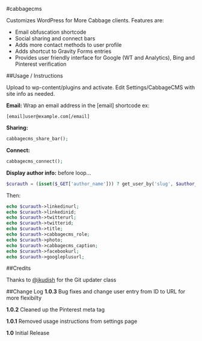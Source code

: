 #cabbagecms

Customizes WordPress for More Cabbage clients. Features are:

  * Email obfuscation shortcode
  * Social sharing and connect bars
  * Adds more contact methods to user profile
  * Adds shortcut to Gravity Forms entries
  * Provides user friendly interface for Google (WT and Analytics), Bing and Pinterest verification

##Usage  / Instructions

Upload to wp-content/plugins and activate. Edit Settings/CabbageCMS with site info as needed.

**Email:**
Wrap an email address in the [email] shortcode ex:
```
[email]user@example.com[/email]
```

**Sharing:**
```php
cabbagecms_share_bar();
```

**Connect:**
```php
cabbagecms_connect();
```

**Display author info:**
before loop...
```php
$curauth = (isset($_GET['author_name'])) ? get_user_by('slug', $author_name) : get_userdata(intval($author));
```
Then:
```php
echo $curauth->linkedinurl;
echo $curauth->linkedinid;
echo $curauth->twitterurl;
echo $curauth->twitterid;
echo $curauth->title;
echo $curauth->cabbagecms_role;
echo $curauth->photo;
echo $curauth->cabbagecms_caption;
echo $curauth->facebookurl;
echo $curauth->googleplusurl;
```

##Credits

Thanks to [@jkudish](https://github.com/jkudish/WordPress-GitHub-Plugin-Updater) for the Git updater class

##Change Log
**1.0.3** Bug fixes and change user entry from ID to URL for more flexibilty

**1.0.2** Cleaned up the Pinterest meta tag

**1.0.1** Removed usage instructions from settings page

**1.0** Initial Release
